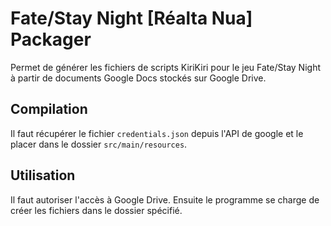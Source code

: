 # Fate/Stay Night [Réalta Nua] Packager

Permet de générer les fichiers de scripts KiriKiri pour le jeu Fate/Stay Night à partir de documents Google Docs stockés sur Google Drive.

## Compilation

Il faut récupérer le fichier `credentials.json` depuis l'API de google et le placer dans le dossier `src/main/resources`.

## Utilisation

Il faut autoriser l'accès à Google Drive. Ensuite le programme se charge de créer les fichiers dans le dossier spécifié.
